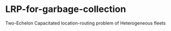 # LRP-for-garbage-collection
Two-Echelon Capacitated location-routing problem of Heterogeneous fleets

